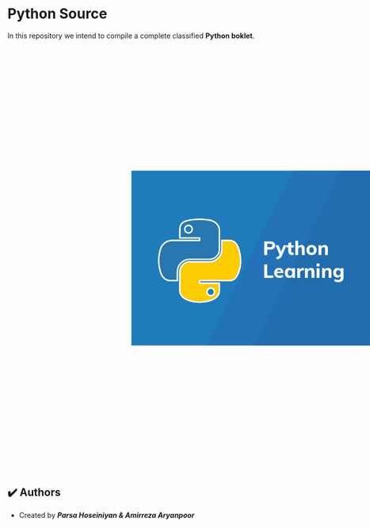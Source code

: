 # Python Source

In this repository we intend to compile a complete classified **Python boklet**.

<img src="assets\images\python.jpg" alt="python" style="margin:250px">

## :heavy_check_mark: Authors

-   Created by ***Parsa Hoseiniyan & Amirreza Aryanpoor***
